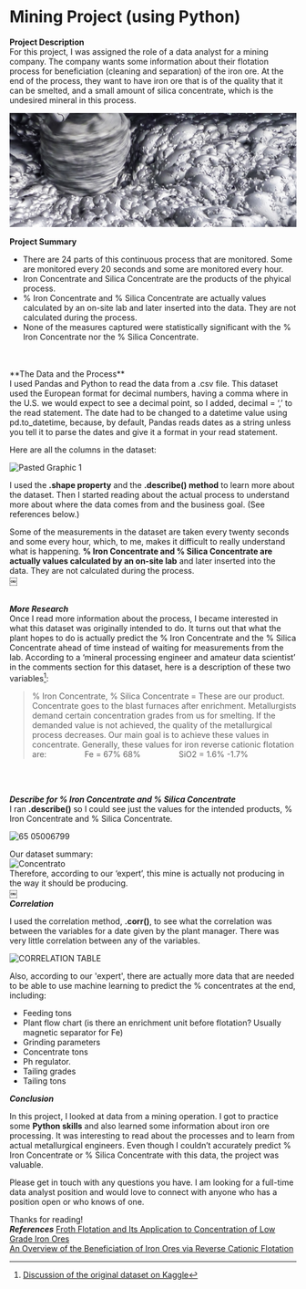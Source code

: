 # Mining Project (using Python)

**Project Description** <br>
For this project, I was assigned the role of a data analyst for a mining company. The company wants some information about their flotation process for beneficiation (cleaning and separation) of the iron ore. At the end of the process, they want to have iron ore that is of the quality that it can be smelted, and a small amount of silica concentrate, which is the undesired mineral in this process.

<img src="images/ext-froth-flotation.png.jpeg?raw=true" height = 200/>

**Project Summary**

- There are 24 parts of this continuous process that are monitored. Some are monitored every 20 seconds and some are monitored every hour.
-  Iron Concentrate and Silica Concentrate are the products of the phyical process.
-  % Iron Concentrate and % Silica Concentrate are actually values calculated by an on-site lab and later inserted into the data. They are not calculated during the process.
-  None of the measures captured were statistically significant with the % Iron Concentrate nor the % Silica Concentrate.
<br>
<br>
**The Data and the Process**
<br>
I used Pandas and Python to read the data from a .csv file. This dataset used the European format for decimal numbers, having a comma where in the U.S. we would expect to see a decimal point, so I added, decimal = ‘,’ to the read statement. The date had to be changed to a datetime value using pd.to_datetime, because, by default, Pandas reads dates as a string unless you tell it to parse the dates and give it a format in your read statement. 

Here are all the columns in the dataset:

![Pasted Graphic 1](https://github.com/bethmrobertson/bethmrobertson.github.io/assets/144495411/03b60e72-ede5-4f80-8b94-ebb825221605)
<br>

I used the **.shape property** and the **.describe() method** to learn more about the dataset. Then I started reading about the actual process to understand more about where the data comes from and the business goal. (See references below.) 

Some of the measurements in the dataset are taken every twenty seconds and some every hour, which, to me, makes it difficult to really understand what is happening. **% Iron Concentrate and % Silica Concentrate are actually values calculated by an on-site lab** and later inserted into the data. They are not calculated during the process. 
<br>￼

<br> ***More Research*** <br>
Once I read more information about the process, I became interested in what this dataset was originally intended to do. It turns out that what the plant hopes to do is actually predict the % Iron Concentrate and the % Silica Concentrate ahead of time instead of waiting for measurements from the lab. According to a ‘mineral processing engineer and amateur data scientist’ in the comments section for this dataset, here is a description of these two variables[^1]:

>% Iron Concentrate, % Silica Concentrate = These are our product. Concentrate goes to the blast furnaces after enrichment. Metallurgists demand certain concentration grades from us for smelting. If the demanded value is not achieved, the quality of the metallurgical process decreases. Our main goal is to achieve these values in concentrate. Generally, these values for iron reverse cationic flotation are:
                Fe = 67% 68%
                SiO2 = 1.6% -1.7%
<br>

<br>***Describe for % Iron Concentrate and % Silica Concentrate***<br>
I ran **.describe()** so I could see just the values for the intended products, % Iron Concentrate and % Silica Concentrate.

![65 05006799](https://github.com/bethmrobertson/bethmrobertson.github.io/assets/144495411/0b390194-d317-4be2-a62b-f4b871a824ed)

Our dataset summary:
<br>
<img width="646" alt="Concentrato" src="https://github.com/bethmrobertson/bethmrobertson.github.io/assets/144495411/1d849f26-ed69-4bba-840c-18a93dd73e47">
<br>
Therefore, according to our ‘expert’, this mine is actually not producing in the way it should be producing.
<br>￼
<br>***Correlation***<br>

I used the correlation method, **.corr()**, to see what the correlation was between the variables for a date given by the plant manager. There was very little correlation between any of the variables. 

<img width="237" alt="CORRELATION TABLE" src="https://github.com/bethmrobertson/bethmrobertson.github.io/assets/144495411/5595afc1-1672-4aec-a1de-b7752665c797">

Also, according to our 'expert', there are actually more data that are needed to be able to use machine learning to predict the % concentrates at the end, including:
* Feeding tons
* Plant flow chart (is there an enrichment unit before flotation? Usually magnetic separator for Fe)
* Grinding parameters
* Concentrate tons
* Ph regulator.
* Tailing grades
* Tailing tons

***Conclusion***

In this project, I looked at data from a mining operation. I got to practice some **Python skills** and also learned some information about iron ore processing. It was interesting to read about the processes and to learn from actual metallurgical engineers. Even though I couldn’t accurately predict % Iron Concentrate or % Silica Concentrate with this data, the project was valuable.

Please get in touch with any questions you have. I am looking for a full-time data analyst position and would love to connect with anyone who has a position open or who knows of one.

Thanks for reading!
<br>
***References*** 
[Froth Flotation and Its Application to Concentration of Low Grade Iron Ores](https://core.ac.uk/download/pdf/297714789.pdf)
<br>
[An Overview of the Beneficiation of Iron Ores via Reverse Cationic Flotation](https://www.sciencedirect.com/science/article/abs/pii/S0301751614000155)

[^1]: [Discussion of the original dataset on Kaggle](https://www.kaggle.com/datasets/edumagalhaes/quality-prediction-in-a-mining-process/discussion/182482)

